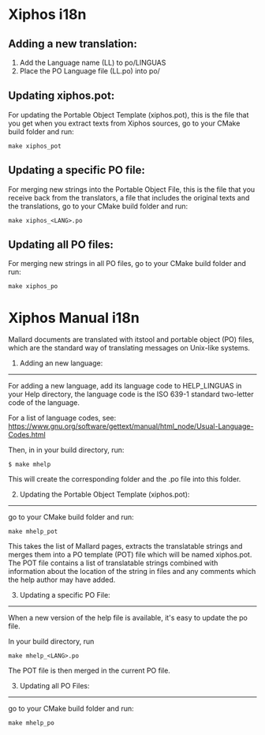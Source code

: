 Xiphos i18n
===========

Adding a new translation:
-------------------------

1. Add the Language name (LL) to po/LINGUAS
2. Place the PO Language file (LL.po) into po/


Updating xiphos.pot:
--------------------

For updating the Portable Object Template (xiphos.pot), this is the file that
you get when you extract texts from Xiphos sources, go to your CMake build
folder and run:

    make xiphos_pot

Updating a specific PO file:
----------------------------

For merging new strings into the Portable Object File,  this is the file that
you receive back from the translators, a file that includes the original texts
and the translations, go to your CMake build folder and run:

    make xiphos_<LANG>.po

Updating all PO files:
----------------------

For merging new strings in all PO files, go to your CMake build folder and run:

    make xiphos_po


Xiphos Manual i18n
==================

Mallard documents are translated with itstool and portable object (PO) files,
which are the standard way of translating messages on Unix-like systems.


1. Adding an new language:
--------------------------

For adding a new language, add its language code to HELP_LINGUAS in your Help
directory, the language code is the ISO 639-1 standard two-letter code of the
language.

For a list of language codes, see:
https://www.gnu.org/software/gettext/manual/html_node/Usual-Language-Codes.html

Then, in in your build directory, run:

    $ make mhelp

This will create the corresponding <LANG> folder and the <LANG>.po file into
this folder.

2. Updating the Portable Object Template (xiphos.pot):
------------------------------------------------------

go to your CMake build folder and run:

    make mhelp_pot

This takes the list of Mallard pages, extracts the translatable strings and
merges them into a PO template (POT) file which will be named xiphos.pot.
The POT file contains a list of translatable strings combined with information
about the location of the string in files and any comments which the help author
may have added.


3. Updating a specific PO File:
------------------------------

When a new version of the help file is available, it's easy to update the po
file.

In your build directory, run

    make mhelp_<LANG>.po

The POT file is then merged in the current PO file.


3. Updating all PO Files:
-------------------------

go to your CMake build folder and run:

    make mhelp_po


